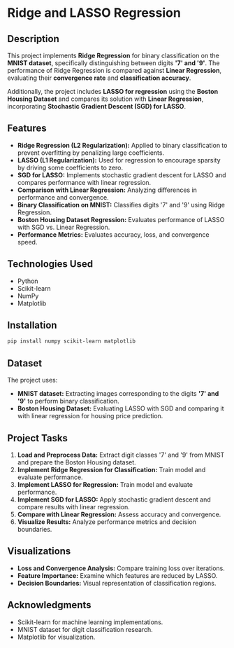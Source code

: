 # Ridge and LASSO Regression

## Description

This project implements **Ridge Regression** for binary classification on the **MNIST dataset**, specifically distinguishing between digits **'7' and '9'**. The performance of Ridge Regression is compared against **Linear Regression**, evaluating their **convergence rate** and **classification accuracy**.

Additionally, the project includes **LASSO for regression** using the **Boston Housing Dataset** and compares its solution with **Linear Regression**, incorporating **Stochastic Gradient Descent (SGD) for LASSO**.

## Features

- **Ridge Regression (L2 Regularization):** Applied to binary classification to prevent overfitting by penalizing large coefficients.
- **LASSO (L1 Regularization):** Used for regression to encourage sparsity by driving some coefficients to zero.
- **SGD for LASSO:** Implements stochastic gradient descent for LASSO and compares performance with linear regression.
- **Comparison with Linear Regression:** Analyzing differences in performance and convergence.
- **Binary Classification on MNIST:** Classifies digits '7' and '9' using Ridge Regression.
- **Boston Housing Dataset Regression:** Evaluates performance of LASSO with SGD vs. Linear Regression.
- **Performance Metrics:** Evaluates accuracy, loss, and convergence speed.

## Technologies Used

- Python
- Scikit-learn
- NumPy
- Matplotlib

## Installation

```bash
pip install numpy scikit-learn matplotlib
```

## Dataset

The project uses:

- **MNIST dataset:** Extracting images corresponding to the digits **'7' and '9'** to perform binary classification.
- **Boston Housing Dataset:** Evaluating LASSO with SGD and comparing it with linear regression for housing price prediction.

## Project Tasks

1. **Load and Preprocess Data:** Extract digit classes '7' and '9' from MNIST and prepare the Boston Housing dataset.
2. **Implement Ridge Regression for Classification:** Train model and evaluate performance.
3. **Implement LASSO for Regression:** Train model and evaluate performance.
4. **Implement SGD for LASSO:** Apply stochastic gradient descent and compare results with linear regression.
5. **Compare with Linear Regression:** Assess accuracy and convergence.
6. **Visualize Results:** Analyze performance metrics and decision boundaries.

## Visualizations

- **Loss and Convergence Analysis:** Compare training loss over iterations.
- **Feature Importance:** Examine which features are reduced by LASSO.
- **Decision Boundaries:** Visual representation of classification regions.

## Acknowledgments

- Scikit-learn for machine learning implementations.
- MNIST dataset for digit classification research.
- Matplotlib for visualization.

